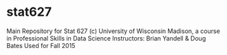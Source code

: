 # stat627
Main Repository for Stat 627 (c) University of Wisconsin Madison, a course in Professional Skills in Data Science
Instructors: Brian Yandell & Doug Bates
Used for Fall 2015
